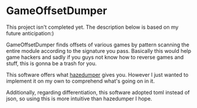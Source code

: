 # GameOffsetDumper

This project isn't completed yet. The description below is based on my future anticipation:)

GameOffsetDumper finds offsets of various games by pattern scanning the entire module according to the signature you pass.
Basically this would help game hackers and sadly if you guys not know how to reverse games and stuff, this is gonna be a trash for you.

This software offers what [hazedumper](https://github.com/frk1/hazedumper-rs) gives you.
However I just wanted to implement it on my own to comprehend what's going on in it.

Additionally, regarding differentiation, this software adopted toml instead of json, so using this is more intuitive than hazedumper I hope.